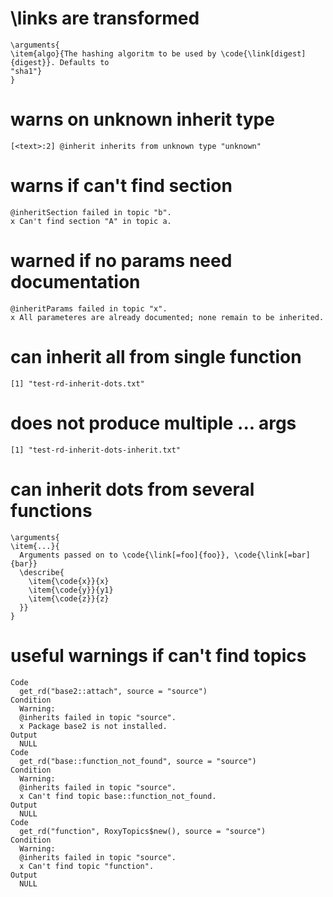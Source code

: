 # \links are transformed

    \arguments{
    \item{algo}{The hashing algoritm to be used by \code{\link[digest]{digest}}. Defaults to
    "sha1"}
    } 

# warns on unknown inherit type

    [<text>:2] @inherit inherits from unknown type "unknown"

# warns if can't find section

    @inheritSection failed in topic "b".
    x Can't find section "A" in topic a.

# warned if no params need documentation

    @inheritParams failed in topic "x".
    x All parameteres are already documented; none remain to be inherited.

# can inherit all from single function

    [1] "test-rd-inherit-dots.txt"

# does not produce multiple ... args

    [1] "test-rd-inherit-dots-inherit.txt"

# can inherit dots from several functions

    \arguments{
    \item{...}{
      Arguments passed on to \code{\link[=foo]{foo}}, \code{\link[=bar]{bar}}
      \describe{
        \item{\code{x}}{x}
        \item{\code{y}}{y1}
        \item{\code{z}}{z}
      }}
    } 

# useful warnings if can't find topics

    Code
      get_rd("base2::attach", source = "source")
    Condition
      Warning:
      @inherits failed in topic "source".
      x Package base2 is not installed.
    Output
      NULL
    Code
      get_rd("base::function_not_found", source = "source")
    Condition
      Warning:
      @inherits failed in topic "source".
      x Can't find topic base::function_not_found.
    Output
      NULL
    Code
      get_rd("function", RoxyTopics$new(), source = "source")
    Condition
      Warning:
      @inherits failed in topic "source".
      x Can't find topic "function".
    Output
      NULL

